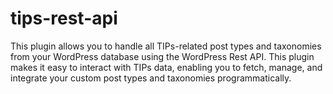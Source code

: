 # tips-rest-api
This plugin allows you to handle all TIPs-related post types and taxonomies from your WordPress database using the WordPress Rest API. This plugin makes it easy to interact with TIPs data, enabling you to fetch, manage, and integrate your custom post types and taxonomies programmatically.
